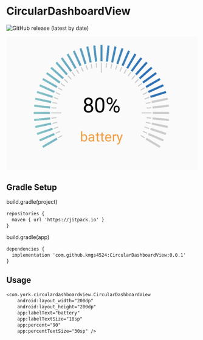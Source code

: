 # CircularDashboardView
![GitHub release (latest by date)](https://img.shields.io/github/v/release/kmgs4524/CircularDashboardView)


![demo_image](https://github.com/kmgs4524/CircularDashboardView/blob/master/demo_image.png)

## Gradle Setup
build.gradle(project)
```
repositories {
  maven { url 'https://jitpack.io' }
}
```
build.gradle(app)
```
dependencies {
  implementation 'com.github.kmgs4524:CircularDashboardView:0.0.1'
}
```
## Usage
```
<com.york.circulardashboardview.CircularDashboardView
    android:layout_width="200dp"
    android:layout_height="200dp"
    app:labelText="battery"
    app:labelTextSize="18sp"
    app:percent="90"
    app:percentTextSize="30sp" />
```
